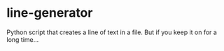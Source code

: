 # line-generator
Python script that creates a line of text in a file. But if you keep it on for a long time...
